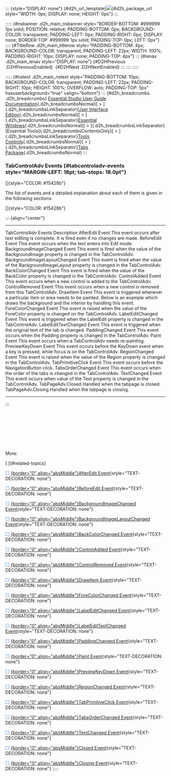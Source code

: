 ::: {style="DISPLAY: none"}
[](ms-xhelp:///?Id=d2h_url_template){#d2h_url_template}![](!package_url!){#d2h_package_url style="WIDTH: 0px; DISPLAY: none; HEIGHT: 0px"}
:::

::::: {#nsbanner .d2h_main_nsbanner style="BORDER-BOTTOM: #999999 1px solid; POSITION: relative; PADDING-BOTTOM: 0px; BACKGROUND-COLOR: transparent; PADDING-LEFT: 0px; PADDING-RIGHT: 0px; DISPLAY: none; BORDER-TOP: #999999 1px solid; PADDING-TOP: 0px; LEFT: 0px"}
:::: {#TitleRow .d2h_main_titlerow style="PADDING-BOTTOM: 4px; BACKGROUND-COLOR: transparent; PADDING-LEFT: 22px; WIDTH: 100%; PADDING-RIGHT: 10px; DISPLAY: none; PADDING-TOP: 4px"}
::: {#ienav .d2h_main_ienav style="DISPLAY: none"}
[](ms-xhelp:///?Id=116e370d-dd09-49fa-8643-b73bd7cb9a41){#D2HPrevious .D2HPreviousEnabled}  [](ms-xhelp:///?Id=43f4223a-6f92-42ff-8a86-43c6c6097d29){#D2HNext .D2HNextEnabled}
:::
::::
:::::

::::: {#nstext .d2h_main_nstext style="PADDING-BOTTOM: 10px; BACKGROUND-COLOR: transparent; PADDING-LEFT: 22px; PADDING-RIGHT: 10px; HEIGHT: 100%; OVERFLOW: auto; PADDING-TOP: 5px" hasuserbackground="true" valign="bottom"}
::: {#d2h_breadcrumbs .d2h_breadcrumbs}
[Essential Studio User Guide Documentation](ms-xhelp:///?Id=12457748-09e3-4d74-a240-8e049cedf030){.d2h_breadcrumbsNormal}[ \> ]{.d2h_breadcrumbsLinkSeparator}[User Interface Edition](ms-xhelp:///?Id=c29296b7-531c-413b-a0ec-488ca1f7f669){.d2h_breadcrumbsNormal}[ \> ]{.d2h_breadcrumbsLinkSeparator}[Essential Windows](ms-xhelp:///?Id=e60759d8-47a4-4570-9d7a-16a68d63f2ea){.d2h_breadcrumbsNormal}[ \> ]{.d2h_breadcrumbsLinkSeparator}[Essential Tools]{.d2h_breadcrumbsContentsOnly}[ \> ]{.d2h_breadcrumbsLinkSeparator}[Tools Controls](ms-xhelp:///?Id=13c3c4f4-9d16-4b69-93f2-7e98eec67452){.d2h_breadcrumbsNormal}[ \> ]{.d2h_breadcrumbsLinkSeparator}[Tabs Package](ms-xhelp:///?Id=204c37ee-142c-46ef-a1a3-7fdf214b25f9){.d2h_breadcrumbsNormal}
:::

### TabControlAdv Events {#tabcontroladv-events style="MARGIN-LEFT: 18pt; tab-stops: 18.0pt"}

[]{style="COLOR: #15428b"} 

The list of events and a detailed explanation about each of them is given in the following sections.

[]{style="COLOR: #15428b"} 

::: {align="center"}
  ------------------------------------ -------------------------------------------------------------------------------------------------------------------------------------------------------------------------
  TabControlAdv Events                 Description
  AfterEdit Event                      This event occurs after text editing is complete. It is fired even if no changes are made.
  BeforeEdit Event                     This event occurs when the text enters into Edit mode.
  BackgroundImageChanged Event         This event is fired when the value of the BackgroundImage property is changed in the TabControlAdv.
  BackgroundImageLayoutChanged Event   This event is fired when the value of the BackgroundImageLayout property is changed in the TabControlAdv.
  BackColorChanged Event               This event is fired when the value of the BackColor property is changed in the TabControlAdv.
  ControlAdded Event                   This event occurs when a new control is added to the TabControlAdv.
  ControlRemoved Event                 This event occurs when a new control is removed from this TabControlAdv.
  DrawItem Event                       This event is triggered whenever a particular item or area needs to be painted. Below is an example which draws the background and the interior by handling this event.
  ForeColorChanged Event               This event is raised when the value of the ForeColor property is changed on the TabControlAdv.
  LabelEditChanged Event               This event is triggered when the LabelEdit property is changed in the TabControlAdv.
  LabelEditTextChanged Event           This event is triggered when the original text of the tab is changed.
  PaddingChanged Event                 This event occurs when the Padding property is changed in the TabControlAdv.
  Paint Event                          This event occurs when a TabControlAdv needs re-painting.
  PreviewKeyDown Event                 This event occurs before the KeyDown event when a key is pressed, while focus is on the TabControlAdv.
  RegionChanged Event                  This event is raised when the value of the Region property is changed in the TabControlAdv.
  TabPrimitiveClick Event              This event occurs before the NavigationButton click.
  TabsOrderChanged Event               This event occurs when the order of the tabs is changed in the TabControlAdv.
  TextChanged Event                    This event occurs when value of the Text property is changed in the TabControlAdv.
  TabPageAdv.Closed                    Handled when the tabpage is closed.
  TabPageAdv.Closing                   Handled when the tabpage is closing.
  ------------------------------------ -------------------------------------------------------------------------------------------------------------------------------------------------------------------------
:::

 

 

 

 

More:

[ ]{#related-topics}

[![](button.gif){border="0" align="absMiddle"}AfterEdit Event](ms-xhelp:///?Id=ee5573ff-a32c-46d5-b61b-59dd6ef4ea86){style="TEXT-DECORATION: none"}

[![](button.gif){border="0" align="absMiddle"}BeforeEdit Event](ms-xhelp:///?Id=7c92e043-3db8-4196-8506-ec85d65dba47){style="TEXT-DECORATION: none"}

[![](button.gif){border="0" align="absMiddle"}BackgroundImageChanged Event](ms-xhelp:///?Id=2e1346d5-4905-4ca5-9a85-2b0b24f47248){style="TEXT-DECORATION: none"}

[![](button.gif){border="0" align="absMiddle"}BackgroundImageLayoutChanged Event](ms-xhelp:///?Id=ccffd031-1d16-41b2-8652-bbe91b727191){style="TEXT-DECORATION: none"}

[![](button.gif){border="0" align="absMiddle"}BackColorChanged Event](ms-xhelp:///?Id=320aed75-bbad-44cd-a0a0-050f7987d876){style="TEXT-DECORATION: none"}

[![](button.gif){border="0" align="absMiddle"}ControlAdded Event](ms-xhelp:///?Id=67f55f9f-101f-4196-a396-83f95886e0d4){style="TEXT-DECORATION: none"}

[![](button.gif){border="0" align="absMiddle"}ControlRemoved Event](ms-xhelp:///?Id=cb872a8b-6aef-4624-9a3d-31637ee1bde9){style="TEXT-DECORATION: none"}

[![](button.gif){border="0" align="absMiddle"}DrawItem Event](ms-xhelp:///?Id=bf4c5446-0ddd-4adb-8416-f9bc4b1faf3d){style="TEXT-DECORATION: none"}

[![](button.gif){border="0" align="absMiddle"}ForeColorChanged Event](ms-xhelp:///?Id=c7151b37-8af5-40a7-b36f-bd44afb22d2f){style="TEXT-DECORATION: none"}

[![](button.gif){border="0" align="absMiddle"}LabelEditChanged Event](ms-xhelp:///?Id=14f0a84f-5dac-4f83-8d76-0681206f8770){style="TEXT-DECORATION: none"}

[![](button.gif){border="0" align="absMiddle"}LabelEditTextChanged Event](ms-xhelp:///?Id=ca4bb8a8-f9b1-452d-babc-75be77562a8a){style="TEXT-DECORATION: none"}

[![](button.gif){border="0" align="absMiddle"}PaddingChanged Event](ms-xhelp:///?Id=6743b650-2f2c-4546-b156-45ef3b5135b2){style="TEXT-DECORATION: none"}

[![](button.gif){border="0" align="absMiddle"}Paint Event](ms-xhelp:///?Id=550cc2ee-532d-414f-b7aa-2213e972277b){style="TEXT-DECORATION: none"}

[![](button.gif){border="0" align="absMiddle"}PreviewKeyDown Event](ms-xhelp:///?Id=0e75cc6e-f1c9-4d58-8902-cb6fa0417aeb){style="TEXT-DECORATION: none"}

[![](button.gif){border="0" align="absMiddle"}RegionChanged Event](ms-xhelp:///?Id=c65f180d-ca1a-4549-b469-b80e3c0843ec){style="TEXT-DECORATION: none"}

[![](button.gif){border="0" align="absMiddle"}TabPrimitiveClick Event](ms-xhelp:///?Id=0efa3f31-3633-4451-801d-a9d3372a41df){style="TEXT-DECORATION: none"}

[![](button.gif){border="0" align="absMiddle"}TabsOrderChanged Event](ms-xhelp:///?Id=29521940-fb7a-45fd-866d-3fc40a169ca1){style="TEXT-DECORATION: none"}

[![](button.gif){border="0" align="absMiddle"}TextChanged Event](ms-xhelp:///?Id=0a7e2682-deb5-4ef4-a149-2eb5b84aa0e4){style="TEXT-DECORATION: none"}

[![](button.gif){border="0" align="absMiddle"}Closed Event](ms-xhelp:///?Id=0961d34e-edcc-4968-b474-aee8772aa9d7){style="TEXT-DECORATION: none"}

[![](button.gif){border="0" align="absMiddle"}Closing Event](ms-xhelp:///?Id=323ae9c2-d2b8-43d9-94f4-8e576128b0aa){style="TEXT-DECORATION: none"}
:::::
